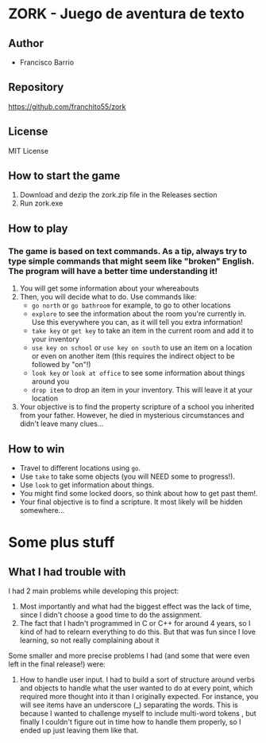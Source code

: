 # ZORK - Juego de aventura de texto

## Author
- Francisco Barrio

## Repository
https://github.com/franchito55/zork

## License
MIT License

## How to start the game
1. Download and dezip the zork.zip file in the Releases section
2. Run zork.exe

## How to play
### The game is based on text commands. As a tip, always try to type simple commands that might seem like "broken" English. The program will have a better time understanding it!
1. You will get some information about your whereabouts
2. Then, you will decide what to do. Use commands like:
   - `go north` or `go bathroom` for example, to go to other locations
   - `explore` to see the information about the room you're currently in. Use this everywhere you can, as it will tell you extra information!
   - `take key` or `get key` to take an item in the current room and add it to your inventory
   - `use key on school` or `use key on south` to use an item on a location or even on another item (this requires the indirect object to be followed by "on"!)
   - `look key` or `look at office` to see some information about things around you
   - `drop item` to drop an item in your inventory. This will leave it at your location
3. Your objective is to find the property scripture of a school you inherited from your father. However, he died in mysterious circumstances and didn't leave many clues...

## How to win
- Travel to different locations using `go`.
- Use `take` to take some objects (you will NEED some to progress!).
- Use `look` to get information about things.
- You might find some locked doors, so think about how to get past them!.
- Your final objective is to find a scripture. It most likely will be hidden somewhere...

# Some plus stuff
## What I had trouble with
I had 2 main problems while developing this project: 
1. Most importantly and what had the biggest effect was the lack of time, since I didn't choose a good time to do the assignment. 
2. The fact that I hadn't programmed in C or C++ for around 4 years, so I kind of had to relearn everything to do this. But that was fun since I love learning, so not really complaining about it

Some smaller and more precise problems I had (and some that were even left in the final release!) were:
1. How to handle user input. I had to build a sort of structure around verbs and objects to handle what the user wanted to do at every point, which required more thought into it than I originally expected. For instance, you will see items have an underscore (_) separating the words. This is because I wanted to challenge myself to include multi-word tokens , but finally I couldn't figure out in time how to handle them properly, so I ended up just leaving them like that.